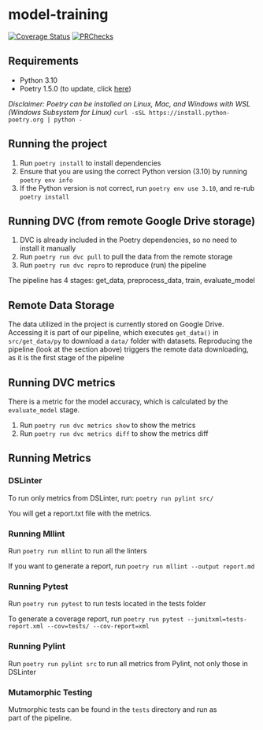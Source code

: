 # model-training

[![Coverage Status](https://coveralls.io/repos/github/remla23-team06/model-training/badge.svg?branch=main)](https://coveralls.io/github/remla23-team06/model-training?branch=main)
[![PRChecks](https://github.com/remla23-team06/model-training/actions/workflows/pull_requests.yml/badge.svg?branch=main)](https://github.com/remla23-team06/model-training/actions/workflows/pull_requests.yml)

## Requirements
- Python 3.10
- Poetry 1.5.0 (to update, click [here](https://python-poetry.org))

_Disclaimer: Poetry can be installed on Linux, Mac, and Windows with WSL (Windows Subsystem for Linux)_ 
```curl -sSL https://install.python-poetry.org | python -```

## Running the project
1. Run `poetry install` to install dependencies
2. Ensure that you are using the correct Python version (3.10) by running `poetry env info`
3. If the Python version is not correct, run `poetry env use 3.10`, and re-rub `poetry install`

## Running DVC (from remote Google Drive storage)
1. DVC is already included in the Poetry dependencies, so no need to install it manually
2. Run `poetry run dvc pull` to pull the data from the remote storage
3. Run `poetry run dvc repro` to reproduce (run) the pipeline

The pipeline has 4 stages: get_data, preprocess_data, train, evaluate_model

## Remote Data Storage
The data utilized in the project is currently stored on Google Drive. Accessing it is part of our pipeline, which executes `get_data()` in `src/get_data/py` to download a `data/` folder with datasets. Reproducing the pipeline (look at the section above) triggers the remote data downloading, as it is the first stage of the pipeline

## Running DVC metrics
There is a metric for the model accuracy, which is calculated by the `evaluate_model` stage.
1. Run `poetry run dvc metrics show` to show the metrics
2. Run `poetry run dvc metrics diff` to show the metrics diff

## Running Metrics

### DSLinter
To run only metrics from DSLinter, run:
`poetry run pylint src/`

You will get a report.txt file with the metrics.

### Running Mllint
Run `poetry run mllint` to run all the linters

If you want to generate a report, run `poetry run mllint --output report.md`


### Running Pytest
Run `poetry run pytest` to run tests located in the tests folder

To generate a coverage report, run `poetry run pytest --junitxml=tests-report.xml --cov=tests/ --cov-report=xml`


### Running Pylint
Run `poetry run pylint src` to run all metrics from Pylint, not only those in DSLinter

### Mutamorphic Testing
Mutmorphic tests can be found in the `tests` directory and run as part of the pipeline.

